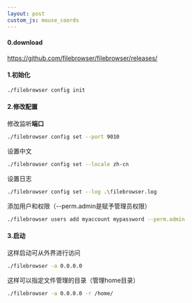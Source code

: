 ```yaml
---
layout: post
custom_js: mouse_coords
---
```

#### 0.download

https://github.com/filebrowser/filebrowser/releases/



#### 1.初始化

```bash
./filebrowser config init
```

#### 2.修改配置

修改监听**端口**

```bash
./filebrowser config set --port 9010
```

设置中文

```bash
./filebrowser config set --locale zh-cn
```

设置日志

```bash
./filebrowser config set --log .\filebrowser.log
```

添加用户和权限（--perm.admin是赋予管理员权限）

```bash
./filebrowser users add myaccount mypassword --perm.admin
```



#### 3.启动

这样启动可从外界进行访问

```bash
./filebrowser -a 0.0.0.0
```

这样可以指定文件管理的目录（管理home目录）

```bash
./filebrowser -a 0.0.0.0 -r /home/
```


